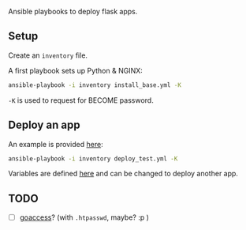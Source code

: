 Ansible playbooks to deploy flask apps.

## Setup

Create an `inventory` file.

A first playbook sets up Python & NGINX:

```bash
ansible-playbook -i inventory install_base.yml -K
```

`-K` is used to request for BECOME password.

## Deploy an app

An example is provided [here](deploy_test.yml):

```bash
ansible-playbook -i inventory deploy_test.yml -K
```

Variables are defined [here](group_vars/all.yml) and can be changed to deploy another app.

## TODO

- [ ] [goaccess](https://goaccess.io/)? (with `.htpasswd`, maybe? :p )
